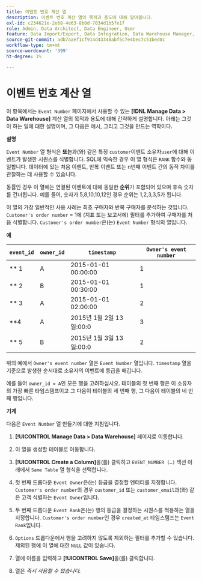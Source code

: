 ```yaml
---
title: 이벤트 번호 계산 열
description: 이벤트 번호 계산 열의 목적과 용도에 대해 알아봅니다.
exl-id: c234621e-2e68-4e63-8b0d-7034d1b5fe1f
role: Admin, Data Architect, Data Engineer, User
feature: Data Import/Export, Data Integration, Data Warehouse Manager, Commerce Tables
source-git-commit: adb7aaef1cf914d43348abf5c7e4bec7c51bed0c
workflow-type: tm+mt
source-wordcount: '399'
ht-degree: 1%

---
```


# 이벤트 번호 계산 열

이 항목에서는 `Event Number` 페이지에서 사용할 수 있는 **[!DNL Manage Data > Data Warehouse]** 계산 열의 목적과 용도에 대해 간략하게 설명합니다. 아래는 그것이 하는 일에 대한 설명이며, 그 다음은 예시, 그리고 그것을 만드는 역학이다.

**설명**

`Event Number` 열 형식은 **또는**&#x200B;과(와) 같은 특정 `customer`이벤트 소유자`user`에 대해 이벤트가 발생한 시퀀스를 식별합니다. SQL에 익숙한 경우 이 열 형식은 `RANK` 함수와 동일합니다. 데이터에 있는 처음 이벤트, 반복 이벤트 또는 n번째 이벤트 간의 동작 차이를 관찰하는 데 사용할 수 있습니다.

동률인 경우 이 열에는 연결된 이벤트에 대해 동일한 **순위**&#x200B;가 포함되어 있으며 후속 숫자를 건너뜁니다. 예를 들어, 숫자가 5,8,10,10,12인 경우 순위는 1,2,3,3,5가 됩니다.

이 열의 가장 일반적인 사용 사례는 최초 구매자와 반복 구매자를 분석하는 것입니다. `Customer's order number` = 1에 (지표 또는 보고서에) 필터를 추가하여 구매자를 처음 식별합니다. `Customer's order number`은(는) `Event Number` 형식의 열입니다.

**예**

| **`event_id`** | **`owner_id`** | **`timestamp`** | **`Owner's event number`** |
|--- |--- |--- |--- |
| ** 1 | A | 2015-01-01 00:00:00 | 1 |
| ** 2 | B | 2015-01-01 00:30:00 | 1 |
| ** 3 | A | 2015-01-01 02:00:00 | 2 |
| **4 | A | 2015년 1월 2일 13일:00:0 | 3 |
| ** 5 | B | 2015년 1월 3일 13일:00:0 | 2 |

위의 예에서 `Owner's event number` 열은 `Event Number` 열입니다. `timestamp` 열을 기준으로 발생한 순서대로 소유자의 이벤트에 등급을 매깁니다.

예를 들어 `owner_id = A`인 모든 행을 고려하십시오. 테이블의 첫 번째 행은 이 소유자의 가장 빠른 타임스탬프이고 그 다음이 테이블의 세 번째 행, 그 다음이 테이블의 네 번째 행입니다.

**기계**

다음은 `Event Number` 열 만들기에 대한 지침입니다.

1. **[!UICONTROL Manage Data > Data Warehouse]** 페이지로 이동합니다.

1. 이 열을 생성할 테이블로 이동합니다.

1. **[!UICONTROL Create a Column]**&#x200B;을(를) 클릭하고 `EVENT_NUMBER (…)` 섹션 아래에서 `Same Table` 열 형식을 선택합니다.

1. 첫 번째 드롭다운 `Event Owner`은(는) 등급을 결정할 엔터티를 지정합니다. `Customer's order number`의 경우 `customer_id` 또는 `customer_email`과(와) 같은 고객 식별자는 `Event Owner`입니다.

1. 두 번째 드롭다운 `Event Rank`은(는) 행의 등급을 결정하는 시퀀스를 적용하는 열을 지정합니다. `Customer's order number`인 경우 `created_at` 타임스탬프는 `Event Rank`입니다.

1. `Options` 드롭다운에서 행을 고려하지 않도록 제외하는 필터를 추가할 수 있습니다. 제외된 행에 이 열에 대한 `NULL` 값이 있습니다.

1. 열에 이름을 입력하고 **[!UICONTROL Save]**&#x200B;을(를) 클릭합니다.

1. 열은 _즉시 사용할 수 있습니다._
